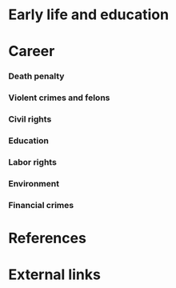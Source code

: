 # 
# Early life and education
# Career
### Death penalty
### Violent crimes and felons
### Civil rights
### Education
### Labor rights
### Environment
### Financial crimes
# References
# External links